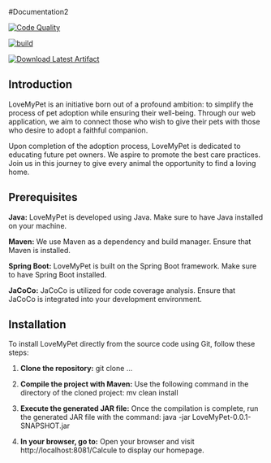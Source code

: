  #Documentation2

[![Code Quality](https://img.shields.io/badge/Code%20Quality-A-brightgreen)](https://app.codacy.com/gh/sadikou-faiz/lmv/dashboard?branch=Developpement)

[![build](https://github.com/sadikou-faiz/lmv/actions/workflows/maven.yml/badge.svg?branch=Developpement)](https://github.com/sadikou-faiz/lmv/actions/workflows/maven.yml)

[![Download Latest Artifact](https://img.shields.io/badge/Download-Latest%20Artifact-blue.svg)](https://github.com/sadikou-faiz/lmv/actions/workflows/maven.yml/artifacts)

## Introduction

LoveMyPet is an initiative born out of a profound ambition: to simplify the process of pet adoption while ensuring their well-being. Through our web application, we aim to connect those who wish to give their pets with those who desire to adopt a faithful companion.

Upon completion of the adoption process, LoveMyPet is dedicated to educating future pet owners. We aspire to promote the best care practices. Join us in this journey to give every animal the opportunity to find a loving home.

## Prerequisites 

**Java:**  LoveMyPet is developed using Java. Make sure to have Java installed on your machine.


**Maven:** We use Maven as a dependency and build manager. Ensure that Maven is installed.


**Spring Boot:** LoveMyPet is built on the Spring Boot framework. Make sure to have Spring Boot installed.


**JaCoCo:** JaCoCo is utilized for code coverage analysis. Ensure that JaCoCo is integrated into your development environment.

## Installation 

To install LoveMyPet directly from the source code using Git, follow these steps:

1. **Clone the repository:** git clone ...

2. **Compile the project with Maven:** Use the following command in the directory of the cloned project: mv clean install

3. **Execute the generated JAR file:** Once the compilation is complete, run the generated JAR file with the command: java -jar LoveMyPet-0.0.1-SNAPSHOT.jar

4. **In your browser, go to:** Open your browser and visit http://localhost:8081/Calcule to display our homepage.



